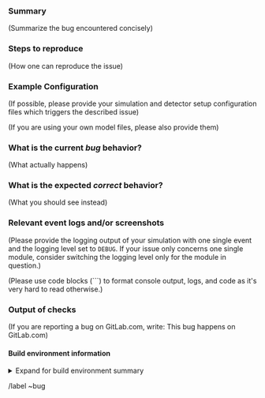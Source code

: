 ### Summary

(Summarize the bug encountered concisely)

### Steps to reproduce

(How one can reproduce the issue)

### Example Configuration

(If possible, please provide your simulation and detector setup configuration files which triggers the described issue)

(If you are using your own model files, please also provide them)

### What is the current *bug* behavior?

(What actually happens)

### What is the expected *correct* behavior?

(What you should see instead)

### Relevant event logs and/or screenshots

(Please provide the logging output of your simulation with one single event and the logging level set to `DEBUG`. If your issue only concerns one single module, consider switching the logging level only for the module in question.)

(Please use code blocks (```) to format console output, logs, and code as it's very hard to read otherwise.)

### Output of checks

(If you are reporting a bug on GitLab.com, write: This bug happens on GitLab.com)

#### Build environment information

<details>
<summary>Expand for build environment summary</summary>
<pre>

(Please paste the full output of CMake as executed from an empty build directory)

</pre>
</details>

/label ~bug
